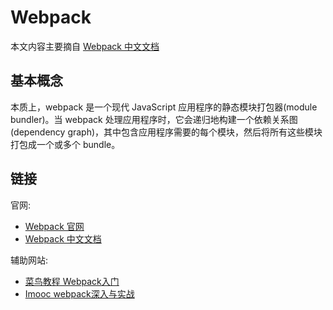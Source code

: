 # Webpack #

本文内容主要摘自 [Webpack 中文文档](https://www.webpackjs.com/)

## 基本概念 ##

本质上，webpack 是一个现代 JavaScript 应用程序的静态模块打包器(module bundler)。当 webpack 处理应用程序时，它会递归地构建一个依赖关系图(dependency graph)，其中包含应用程序需要的每个模块，然后将所有这些模块打包成一个或多个 bundle。

## 链接 ##
官网:

* [Webpack 官网](https://webpack.github.io/)
* [Webpack 中文文档](https://www.webpackjs.com/)

辅助网站:

* [菜鸟教程 Webpack入门](http://www.runoob.com/w3cnote/webpack-tutorial.html)
* [Imooc webpack深入与实战](https://www.imooc.com/learn/802)
